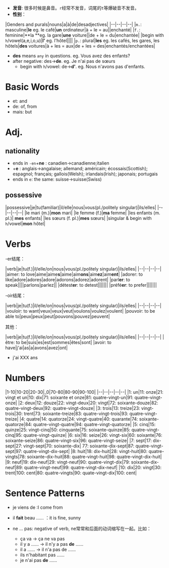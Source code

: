 - **发音**: 很多时候是鼻音。`r`经常不发音，词尾的`t`等爆破音不发音。
- **性别**：


|Genders and purals|nouns|a|à|de|desadjectives|
|--|--|--|--|
|`m.`: masculine|**le** eg. le café|**un** ordinateur|à + le = au||enchanté|
|`f.`: feminine|**la **eg. la gare|**une** voiture||de + le = du|enchantée|
|begin with `h`/vowel(a,e,i,o,u)|**l'** eg. l'hôtel||||
|`p.`: plural|**les** eg. les cafés, les gares, les hôtels|**des** voitures|à + les = aux|de + les = des|enchantés/enchantées|

- **des** means `any` in questions. eg. Vous avez des enfants?
- after negative: des->**de**. eg. Je n'ai pas de sœurs
    - begin with `h`/vowel: de->**d'**. eg. Nous n'avons pas d'enfants.






# Basic Words

- et: and
- de: of, from
- mais: but

# Adj.

## nationality

- ends in `-en`+**ne** : canadien->canadienne;italien
- +**e** : anglais->angalaise; allemand; américain; écossais(Scottish); espagnol; français; gallois(Welsh); irlandais(Irish); japonais; portugais
- ends in `e`: the same: suisse->suisse(Swiss)

## possessive

|possessive|je|tu(familiar)|il/elle|nous|vous(pl./politely singular)|ils/elles|
|--|--|--|--|
|le mari (m.)|**mon** mari|
|le femme (f.)|**ma** femme|
|les enfants (m. pl.)| **mes** enfants|
|les sœurs (f. pl.)|**mes** sœurs|
|singular & begin with `h`/vowel|**mon** hôtel|

# Verbs

-er结尾：

|verb|je|tu(f.)|il/elle/on|nous|vous(pl./politely singular)|ils/elles|
|--|--|--|--|
|aimer: to love|aime|aime**s**|aime|aim**ons**|aim**ez**|aim**ent**|
|adorer: to like|adore|adores|adore|adorons|adorez|adorent|
|parl**er**: to speak||||parlons|parlez||
|détest**er**: to detest|||||||
|préfé**er**: to prefer|||||||


-oir结尾：

|verb|je|tu(f.)|il/elle/on|nous|vous(pl./politely singular)|ils/elles|
|--|--|--|--|
|vouloir: to want|veux|veux|veut|voulons|voulez|voulent|
|pouvoir: to be able to|peux|peux|peut|pouvons|pouvez|peuvent|

其他：

|verb|je|tu(f.)|il/elle/on|nous|vous(pl./politely singular)|ils/elles|
|--|--|--|--|
|être: to be|suis|es|est|sommes|êtes|sont|
|avoir: to have|j'ai|as|a|avons|avez|ont|


- j'ai XXX ans



# Numbers

|1-10|10-20|20-30|_0|70-80|80-90|90-100|
|--|--|--|--|--|
|1: un|11: onze|21: vingt et un|10: dix|71: soixante et onze|81: quatre-vingt-un|91: quatre-vingt-onze|
|2: deux|12: douze|22: vingt-deux|20: vingt|72: soixante-douze|82: quatre-vingt-deux|92: quatre-vingt-douze|
|3: trois|13: treize|23: vingt-trois|30: trent|73: soixante-treize|83: quatre-vingt-trois|93: quatre-vingt-treize|
|4: quatre|14: quatorze|24: vingt-quatre|40: quarante|74: soixante-quatorze|84: quatre-vingt-quatre|94: quatre-vingt-quatorze|
|5: cinq|15: quinze|25: vingt-cinq|50: cinquante|75: soixante-quinze|85: quatre-vingt-cinq|95: quatre-vingt-quinze|
|6: six|16: seize|26: vingt-six|60: soixante|76: soixante-seize|86: quatre-vingt-six|96: quatre-vingt-seize|
|7: sept|17: dix-sept|27: vingt-sept|70: soixante-dix| 77: soixante-dix-sept|87: quatre-vingt-sept|97: quatre-vingt-dix-sept|
|8: huit|18: dix-huit|28: vingt-huit|80: quatre-vingts|78: soixante-dix-huit|88: quatre-vingt-huit|98: quatre-vingt-dix-huit|
|9: neuf|19: dix-neuf|29: vingt-neuf|90: quatre-vingt-dix|79: soixante-dix-neuf|89: quatre-vingt-neuf|99: quatre-vingt-dix-neuf|
|10: dix|20: vingt|30: trent|100: cent|80: quatre-vingts|90: quate-vingt-dix|100: cent|


# Sentence Patterns

- je viens de :I come from
- il **fait** beau …… ：it is fine, sunny


- ne … pas: negative of verb, ne常常和后面的动词缩写在一起。比如：
    - ça va -> ça ne va pas
    - il y a …… -> il n'y a pas **de** …… 
    - il a …… -> il n'a pas de ……
    - ils n'habitant pas ……
    - je n'ai pas **de** ……
